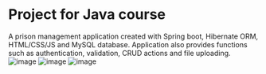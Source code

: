 # Project for Java course
A prison management application created with Spring boot, Hibernate ORM, HTML/CSS/JS and MySQL database. Application also provides functions such as authentication, validation, CRUD actions and file uploading.
![image](https://user-images.githubusercontent.com/54573293/174784532-5310e5fe-b5b6-4f3e-949d-4eef3949aeb2.png)
![image](https://user-images.githubusercontent.com/54573293/174784827-902ad8d6-480e-44f3-af72-7d58a3b5e78e.png)
![image](https://user-images.githubusercontent.com/54573293/174784961-aeeced85-2ba2-4d02-9b53-4e97bac20535.png)
